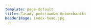 ```yaml
---
template: page-default
title: Zasady podstawowe Unimechaniki
headerImage: index-head.jpg
---
```

<block id="w-budowie" />
